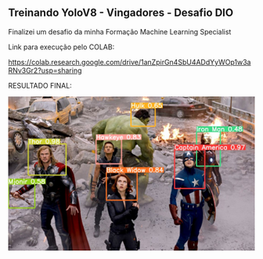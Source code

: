 ## Treinando YoloV8 - Vingadores - Desafio DIO

Finalizei um desafio da minha Formação Machine Learning Specialist

Link para execução pelo COLAB:

https://colab.research.google.com/drive/1anZpirGn4SbU4ADdYyWOp1w3aRNv3Gr2?usp=sharing



RESULTADO FINAL:

<img src="https://github.com/williamsousab/Yolo_V8_Face_Jupyter/blob/8238d444985e6b081e0b034777324b022efcd412/results0.jpg">

